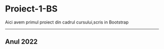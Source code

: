 # Proiect-1-BS

<p>
    Aici avem primul proiect din cadrul cursului,scris in Bootstrap
</p>

---

## Anul 2022
